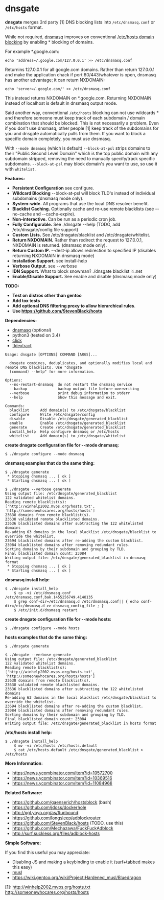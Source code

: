 
# dnsgate

**dnsgate** merges 3rd party [1] DNS blocking lists into `/etc/dnsmasq.conf` or `/etc/hosts` format.

While not required, [dnsmasq](https://wiki.gentoo.org/wiki/Dnsmasq) improves on conventional [/etc/hosts domain blocking](http://winhelp2002.mvps.org/hosts.htm) by enabling * blocking of domains.

For example *.google.com:

```
echo 'address=/.google.com/127.0.0.1' >> /etc/dnsmasq.conf
```
Returnins 127.0.0.1 for all google.com domains. Rather than return 127.0.0.1 and make the application chack if port 80/443/whatever is open, dnsmasq has another advantage; it can return NXDOMAIN:

```
echo 'server=/.google.com/' >> /etc/dnsmasq.conf
```
This instead returns NXDOMAIN on *.google.com. Returning NXDOMAIN instead of localhost is default in dnsmasq output mode.

Said another way, conventional `/etc/hosts` blocking can not use wildcards * and therefore someone must keep track of each subdomain / domain combination that should be blocked. This is not necessarily a problem. Even if you don't use dnsmasq, other people [1] keep track of the subdomains for you and dnsgate automatically pulls from them. If you want to block a specific domain completely, you must use dnsmasq.

With `--mode dnsmasq` (which is default) `--block-at-psl` strips domains to their "Public Second Level Domain" which is the top public domain with any subdomain stripped, removing the need to manually specify/track specific subdomains. `--block-at-psl` may block domain's you want to use, so use it with `whitelist`.

**Features:**
* **Persistent Configuration** see configure.
* **Wildcard Blocking** --block-at-psl will block TLD's instead of individual subdomains (dnsmasq mode only).
* **System-wide.** All programs that use the local DNS resolver benefit.
* **Blacklist Caching.** Optionally cache and re-use remote blacklists (see --no-cache and --cache-expire).
* **Non-interactive.** Can be run as a periodic cron job.
* **Fully Configurable.** See ./dnsgate --help (TODO, add /etc/dnsgate/config file support)
* **Custom Lists.** See /etc/dnsgate/blacklist and /etc/dnsgate/whitelist.
* **Return NXDOMAIN.** Rather than redirect the request to 127.0.0.1, NXDOMAIN is returned. (dnsmasq mode only).
* **Return Custom IP.** --dest-ip allows redirection to specified IP (disables returning NXDOMAIN in dnsmasq mode)
* **Installation Support.** see install-help
* **Verbose Output.** see --verbose
* **IDN Support.** What to block snowman? ./dnsgate blacklist ☃.net
* **Enable/Disable Support.** See enable and disable (dnsmasq mode only)

**TODO:**
* **Test on distros other than gentoo**
* **Add tox tests**
* **Add optional DNS filtering proxy to allow hierarchical rules.**
* **Use https://github.com/StevenBlack/hosts**

**Dependencies:**
 - [dnsmasq](http://www.thekelleys.org.uk/dnsmasq/doc.html) (optional)
 - python3 (tested on 3.4)
 - [click](https://github.com/mitsuhiko/click)
 - [tldextract](https://github.com/john-kurkowski/tldextract)

```
Usage: dnsgate [OPTIONS] COMMAND [ARGS]...

  dnsgate combines, deduplicates, and optionally modifies local and remote DNS blacklists. Use "dnsgate
  (command) --help" for more information.

Options:
  --no-restart-dnsmasq  do not restart the dnsmasq service
  --backup              backup output file before overwriting
  --verbose             print debug information to stderr
  --help                Show this message and exit.

Commands:
  blacklist     Add domain(s) to /etc/dnsgate/blacklist
  configure     Write /etc/dnsgate/config
  disable       Disable /etc/dnsgate/generated_blacklist
  enable        Enable /etc/dnsgate/generated_blacklist
  generate      Create /etc/dnsgate/generated_blacklist
  install_help  Help configure dnsmasq or /etc/hosts
  whitelist     Add domain(s) to /etc/dnsgate/whitelist
```
 
**create dnsgate configuration file for --mode dnsmasq:**
 
```  
$ ./dnsgate configure --mode dnsmasq
``` 
**dnsmasq examples that do the same thing:**
 
```  
$ ./dnsgate generate
 * Stopping dnsmasq ... [ ok ]
 * Starting dnsmasq ... [ ok ]
  
$ ./dnsgate --verbose generate
Using output file: /etc/dnsgate/generated_blacklist
122 validated whitelist domains.
Reading remote blacklist(s):
['http://winhelp2002.mvps.org/hosts.txt', 'http://someonewhocares.org/hosts/hosts']
23638 domains from remote blacklist(s).
23638 validated remote blacklisted domains.
23636 blacklisted domains after subtracting the 122 whitelisted domains
Re-adding 63 domains in the local blacklist /etc/dnsgate/blacklist to override the whitelist.
23694 blacklisted domains after re-adding the custom blacklist.
23084 blacklisted domains after removing redundant rules.
Sorting domains by their subdomain and grouping by TLD.
Final blacklisted domain count: 23084
Writing output file: /etc/dnsgate/generated_blacklist in dnsmasq format
 * Stopping dnsmasq ... [ ok ]
 * Starting dnsmasq ... [ ok ]
``` 
**dnsmasq install help:**
 
```  
$ ./dnsgate install_help
    $ cp -vi /etc/dnsmasq.conf /etc/dnsmasq.conf.bak.1455256749.4148135
    $ grep conf-dir=/etc/dnsmasq.d /etc/dnsmasq.conf|| { echo conf-dir=/etc/dnsmasq.d >> dnsmasq_config_file ; }
    $ /etc/init.d/dnsmasq restart
``` 
**create dnsgate configuration file for --mode hosts:**
 
```  
$ ./dnsgate configure --mode hosts
``` 
**hosts examples that do the same thing:**
 
```  
$ ./dnsgate generate
  
$ ./dnsgate --verbose generate
Using output file: /etc/dnsgate/generated_blacklist
122 validated whitelist domains.
Reading remote blacklist(s):
['http://winhelp2002.mvps.org/hosts.txt', 'http://someonewhocares.org/hosts/hosts']
23638 domains from remote blacklist(s).
23638 validated remote blacklisted domains.
23636 blacklisted domains after subtracting the 122 whitelisted domains
Re-adding 63 domains in the local blacklist /etc/dnsgate/blacklist to override the whitelist.
23694 blacklisted domains after re-adding the custom blacklist.
23084 blacklisted domains after removing redundant rules.
Sorting domains by their subdomain and grouping by TLD.
Final blacklisted domain count: 23084
Writing output file: /etc/dnsgate/generated_blacklist in hosts format
``` 
**/etc/hosts install help:**
 
```  
$ ./dnsgate install_help
    $ mv -vi /etc/hosts /etc/hosts.default
    $ cat /etc/hosts.default /etc/dnsgate/generated_blacklist > /etc/hosts
``` 



**More Information:**
 - https://news.ycombinator.com/item?id=10572700
 - https://news.ycombinator.com/item?id=10369516
 - https://news.ycombinator.com/item?id=11084968

**Related Software:**
 - https://github.com/gaenserich/hostsblock (bash)
 - https://github.com/jdoss/dockerhole
 - http://pgl.yoyo.org/as/#unbound
 - https://github.com/longsleep/adblockrouter
 - https://github.com/StevenBlack/hosts (TODO, use this)
 - https://github.com/Mechazawa/FuckFuckAdblock
 - http://surf.suckless.org/files/adblock-hosts

**Simple Software:**

If you find this useful you may appreciate:

 - Disabling JS and making a keybinding to enable it ([surf](http://git.suckless.org/surf/log/?h=surf-webkit2)+[tabbed](http://tools.suckless.org/tabbed/) makes this easy)
 - [musl](http://wiki.musl-libc.org/wiki/Functional_differences_from_glibc#Name_Resolver_.2F_DNS)
 - https://wiki.gentoo.org/wiki/Project:Hardened_musl/Bluedragon

[1]: http://winhelp2002.mvps.org/hosts.txt http://someonewhocares.org/hosts/hosts


